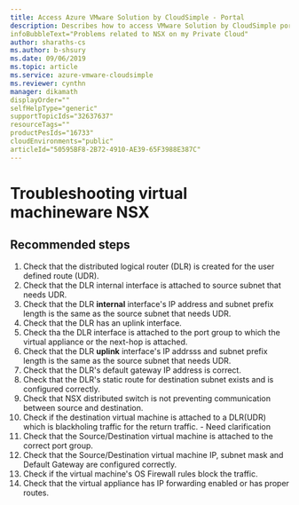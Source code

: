 ```yaml
--- 
title: Access Azure VMware Solution by CloudSimple - Portal 
description: Describes how to access VMware Solution by CloudSimple portal from Azure portal
infoBubbleText="Problems related to NSX on my Private Cloud"
author: sharaths-cs 
ms.author: b-shsury 
ms.date: 09/06/2019 
ms.topic: article 
ms.service: azure-vmware-cloudsimple 
ms.reviewer: cynthn 
manager: dikamath
displayOrder=""
selfHelpType="generic"
supportTopicIds="32637637"
resourceTags=""
productPesIds="16733"
cloudEnvironments="public"
articleId="50595BF8-2B72-4910-AE39-65F3988E387C"
---
```


# Troubleshooting virtual machineware NSX 

## **Recommended steps**

1. Check that the distributed logical router (DLR) is created for the user defined route (UDR). <br>
2. Check that the DLR internal interface is attached to source subnet that needs UDR. <br>
3. Check that the DLR **internal** interface's IP address and subnet prefix length is the same as the source subnet that needs UDR. <br>
4. Check that the DLR has an uplink interface. <br>
5. Check tha the DLR interface is attached to the port group to which the virtual appliance or the next-hop is attached. <br>
6. Check that the DLR **uplink** interface's IP addrsss and subnet prefix length is the same as the source subnet that needs UDR. <br>
7. Check that the DLR's default gateway IP address is correct. <br>
8. Check that the DLR's static route for destination subnet exists and is configured correctly. <br>
9. Check that NSX distributed switch is not preventing communication between source and destination. <br>
10. Check if the destination virtual machine is attached to a DLR(UDR) which is blackholing traffic for the return traffic. - Need clarification <br>
11. Check that the  Source/Destination virtual machine is attached to the correct port group. <br>
12. Check that the  Source/Destination virtual machine IP, subnet mask and Default Gateway are configured correctly. <br>
13. Check if the virtual machine's OS Firewall rules block the traffic. <br>
14. Check that the virtual appliance has IP forwarding enabled or has proper routes. <br>

